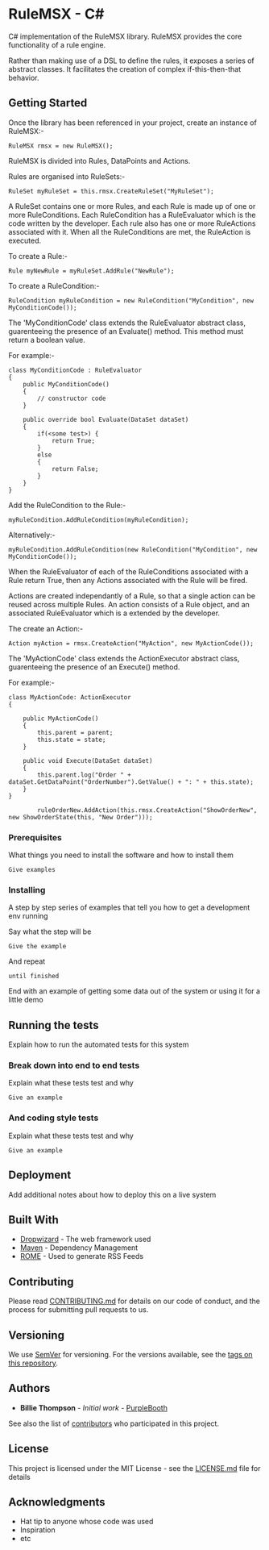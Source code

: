 # RuleMSX - C#

C# implementation of the RuleMSX library. RuleMSX provides the core functionality of a rule engine. 

Rather than making use of a DSL to define the rules, it exposes a series of abstract classes. It facilitates the creation of complex if-this-then-that behavior.

## Getting Started

Once the library has been referenced in your project, create an instance of RuleMSX:-

	RuleMSX rmsx = new RuleMSX();

RuleMSX is divided into Rules, DataPoints and Actions.

Rules are organised into RuleSets:-

	RuleSet myRuleSet = this.rmsx.CreateRuleSet("MyRuleSet");

A RuleSet contains one or more Rules, and each Rule is made up of one or more RuleConditions. Each RuleCondition has a RuleEvaluator which is the code written by the developer. Each rule also has one or more RuleActions associated with it. When all the RuleConditions are met, the RuleAction is executed.

To create a Rule:-

	Rule myNewRule = myRuleSet.AddRule("NewRule");

To create a RuleCondition:-

	RuleCondition myRuleCondition = new RuleCondition("MyCondition", new MyConditionCode());

The 'MyConditionCode' class extends the RuleEvaluator abstract class, guarenteeing the presence of an Evaluate() method. This method must return a boolean value.

For example:-

	class MyConditionCode : RuleEvaluator
    {
        public MyConditionCode()
        {
            // constructor code
        }

        public override bool Evaluate(DataSet dataSet)
        {
			if(<some test>) {
				return True;
			}
			else
			{
				return False;
			}
        }
    }

Add the RuleCondition to the Rule:-

	myRuleCondition.AddRuleCondition(myRuleCondition);

Alternatively:-

	myRuleCondition.AddRuleCondition(new RuleCondition("MyCondition", new MyConditionCode());

When the RuleEvaluator of each of the RuleConditions associated with a Rule return True, then any Actions associated with the Rule will be fired. 

Actions are created independantly of a Rule, so that a single action can be reused across multiple Rules. An action consists of a Rule object, and an associated RuleEvaluator which is a extended by the developer.

The create an Action:-

	Action myAction = rmsx.CreateAction("MyAction", new MyActionCode());

The 'MyActionCode' class extends the ActionExecutor abstract class, guarenteeing the presence of an Execute() method. 

For example:-

    class MyActionCode: ActionExecutor
    {

        public MyActionCode()
        {
            this.parent = parent;
            this.state = state;
        }

        public void Execute(DataSet dataSet)
        {
            this.parent.log("Order " + dataSet.GetDataPoint("OrderNumber").GetValue() + ": " + this.state);
        }
    }

            ruleOrderNew.AddAction(this.rmsx.CreateAction("ShowOrderNew", new ShowOrderState(this, "New Order")));



### Prerequisites

What things you need to install the software and how to install them

```
Give examples
```

### Installing

A step by step series of examples that tell you how to get a development env running

Say what the step will be

```
Give the example
```

And repeat

```
until finished
```

End with an example of getting some data out of the system or using it for a little demo

## Running the tests

Explain how to run the automated tests for this system

### Break down into end to end tests

Explain what these tests test and why

```
Give an example
```

### And coding style tests

Explain what these tests test and why

```
Give an example
```

## Deployment

Add additional notes about how to deploy this on a live system

## Built With

* [Dropwizard](http://www.dropwizard.io/1.0.2/docs/) - The web framework used
* [Maven](https://maven.apache.org/) - Dependency Management
* [ROME](https://rometools.github.io/rome/) - Used to generate RSS Feeds

## Contributing

Please read [CONTRIBUTING.md](https://gist.github.com/PurpleBooth/b24679402957c63ec426) for details on our code of conduct, and the process for submitting pull requests to us.

## Versioning

We use [SemVer](http://semver.org/) for versioning. For the versions available, see the [tags on this repository](https://github.com/your/project/tags). 

## Authors

* **Billie Thompson** - *Initial work* - [PurpleBooth](https://github.com/PurpleBooth)

See also the list of [contributors](https://github.com/your/project/contributors) who participated in this project.

## License

This project is licensed under the MIT License - see the [LICENSE.md](LICENSE.md) file for details

## Acknowledgments

* Hat tip to anyone whose code was used
* Inspiration
* etc
